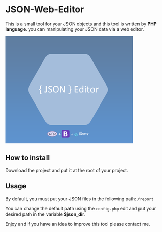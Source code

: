 # JSON-Web-Editor
This is a small tool for your JSON objects and this tool is written by **PHP language**. you can manipulating your JSON data via a web editor.

![Cover](assets/img/JSON-Web-Editor.png)

## How to install

Download the project and put it at the root of your project.

## Usage

By default, you must put your JSON files in the following path:
`/report`

You can change the default path using the `config.php` edit and put your desired path in the variable **$json_dir**.

Enjoy and if you have an idea to improve this tool please contact me.
